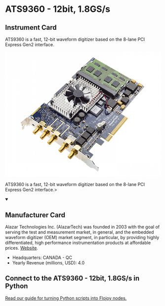 
# ATS9360 - 12bit, 1.8GS/s

## Instrument Card

<div className="flex">

<div>

ATS9360 is a fast, 12-bit waveform digitizer based on the 8-lane PCI Express Gen2 interface.

</div>

![](./ATS9360---12bit,-1.8GS-s.jpg)

</div>

ATS9360 is a fast, 12-bit waveform digitizer based on the 8-lane PCI Express Gen2 interface.>

<details open>
<summary><h2>Manufacturer Card</h2></summary>

Alazar Technologies Inc. (AlazarTech) was founded in 2003 with the goal of serving the test and measurement market, in general, and the embedded waveform digitizer (OEM) market segment, in particular, by providing highly differentiated, high performance instrumentation products at affordable prices. <a href="https://www.alazartech.com/">Website</a>.

<ul>
  <li>Headquarters: CANADA - QC</li>
  <li>Yearly Revenue (millions, USD): 4.0</li>
</ul>
</details>

## Connect to the ATS9360 - 12bit, 1.8GS/s in Python

[Read our guide for turning Python scripts into Flojoy nodes.](https://docs.flojoy.ai/custom-nodes/creating-custom-node/)


